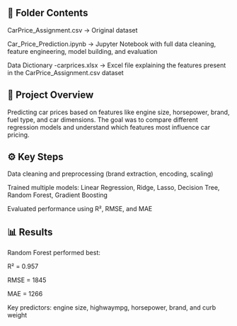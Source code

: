## 📂 Folder Contents

CarPrice_Assignment.csv → Original dataset

Car_Price_Prediction.ipynb → Jupyter Notebook with full data cleaning, feature engineering, model building, and evaluation

Data Dictionary -carprices.xlsx → Excel file explaining the features present in the CarPrice_Assignment.csv dataset

## 📘 Project Overview

Predicting car prices based on features like engine size, horsepower, brand, fuel type, and car dimensions. The goal was to compare different regression models and understand which features most influence car pricing.

## ⚙️ Key Steps

Data cleaning and preprocessing (brand extraction, encoding, scaling)

Trained multiple models: Linear Regression, Ridge, Lasso, Decision Tree, Random Forest, Gradient Boosting

Evaluated performance using R², RMSE, and MAE

## 📊 Results

Random Forest performed best:

R² = 0.957

RMSE = 1845

MAE = 1266

Key predictors: engine size, highwaympg, horsepower, brand, and curb weight
